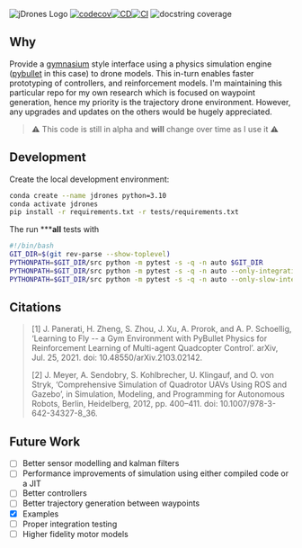![jDrones Logo](https://jdrones.janhendrikewers.uk/_static/banner.svg)
[![codecov](https://codecov.io/gh/iwishiwasaneagle/jdrones/branch/master/graph/badge.svg?token=ZILBLXACL6)](https://codecov.io/gh/iwishiwasaneagle/jdrones)[![CD](https://github.com/iwishiwasaneagle/jdrones/actions/workflows/CD.yml/badge.svg)](https://github.com/iwishiwasaneagle/jdrones/actions/workflows/CD.yml)[![CI](https://github.com/iwishiwasaneagle/jdrones/actions/workflows/CI.yml/badge.svg)](https://github.com/iwishiwasaneagle/jdrones/actions/workflows/CI.yml)
![docstring coverage](https://jdrones.janhendrikewers.uk/_static/docstr-cov.svg)

## Why

Provide a [gymnasium] style interface using a physics simulation engine ([pybullet] in this case) to drone models. This in-turn enables faster prototyping of controllers, and reinforcement models. I'm maintaining this particular repo for my own research which is focused on waypoint generation, hence my priority is the trajectory drone environment. However, any upgrades and updates on the others would be hugely appreciated.

> :warning: This code is still in alpha and **will** change over time as I use it :warning:

## Development

Create the local development environment:

```bash
conda create --name jdrones python=3.10
conda activate jdrones
pip install -r requirements.txt -r tests/requirements.txt
```

The run *****all** tests with

```bash
#!/bin/bash
GIT_DIR=$(git rev-parse --show-toplevel)
PYTHONPATH=$GIT_DIR/src python -m pytest -s -q -n auto $GIT_DIR
PYTHONPATH=$GIT_DIR/src python -m pytest -s -q -n auto --only-integration $GIT_DIR
PYTHONPATH=$GIT_DIR/src python -m pytest -s -q -n auto --only-slow-integration $GIT_DIR
```

## Citations
> [1] J. Panerati, H. Zheng, S. Zhou, J. Xu, A. Prorok, and A. P. Schoellig, ‘Learning to Fly -- a Gym Environment with PyBullet Physics for Reinforcement Learning of Multi-agent Quadcopter Control’. arXiv, Jul. 25, 2021. doi: 10.48550/arXiv.2103.02142.
>
> [2] J. Meyer, A. Sendobry, S. Kohlbrecher, U. Klingauf, and O. von Stryk, ‘Comprehensive Simulation of Quadrotor UAVs Using ROS and Gazebo’, in Simulation, Modeling, and Programming for Autonomous Robots, Berlin, Heidelberg, 2012, pp. 400–411. doi: 10.1007/978-3-642-34327-8_36.


## Future Work

- [ ] Better sensor modelling and kalman filters
- [ ] Performance improvements of simulation using either compiled code or a JIT
- [ ] Better controllers
- [ ] Better trajectory generation between waypoints
- [x] Examples
- [ ] Proper integration testing
- [ ] Higher fidelity motor models

[gymnasium]: https://gymnasium.farama.org/
[pybullet]: https://github.com/bulletphysics/bullet3
